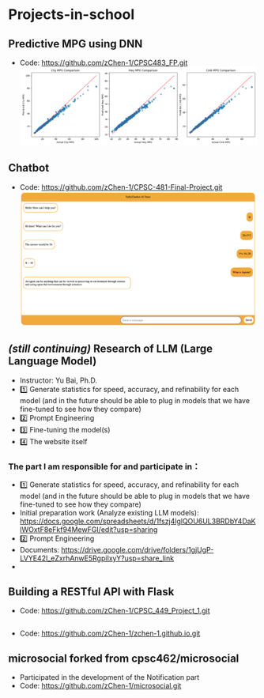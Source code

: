 # Projects-in-school

## Predictive MPG using DNN
* Code: https://github.com/zChen-1/CPSC483_FP.git
![alt text](/image/MPG.png)

## Chatbot
* Code: https://github.com/zChen-1/CPSC-481-Final-Project.git
![alt text](/image/Chatbot.png)

## *(still continuing)* Research of LLM (Large Language Model)
* Instructor: Yu Bai, Ph.D.
* :one:  Generate statistics for speed, accuracy, and refinability for each model (and in the future should be able to plug in models that we have fine-tuned to see how they compare)
* :two:  Prompt Engineering
* :three:  Fine-tuning the model(s)
* :four:  The website itself 

### The part I am responsible for and participate in：
* :one:  Generate statistics for speed, accuracy, and refinability for each model (and in the future should be able to plug in models that we have fine-tuned to see how they compare)
* Initial preparation work (Analyze existing LLM models): https://docs.google.com/spreadsheets/d/1fszj4lglQOU6UL3BRDbY4DaKlWOxtF8eFkf94MewFGI/edit?usp=sharing
* :two:  Prompt Engineering
* Documents: https://drive.google.com/drive/folders/1gjUgP-LVYE42I_eZxrhAnwE5RgpiIxyY?usp=share_link
* 

## Building a RESTful API with Flask
* Code: https://github.com/zChen-1/CPSC_449_Project_1.git

## 
* Code: https://github.com/zChen-1/zchen-1.github.io.git


## microsocial forked from cpsc462/microsocial
* Participated in the development of the Notification part
* Code: https://github.com/zChen-1/microsocial.git
